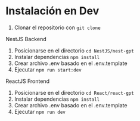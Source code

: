 # Instalación en Dev

1. Clonar el repositorio con `git clone`

NestJS Backend

1. Posicionarse en el directorio `cd NestJS/nest-gpt`
2. Instalar dependencias `npm install`
3. Crear archivo .env basado en el .env.template
4. Ejecutar `npm run start:dev`

ReactJS Frontend

1. Posicionarse en el directorio `cd React/react-gpt`
2. Instalar dependencias `npm install`
3. Crear archivo .env basado en el .env.template
4. Ejecutar `npm run dev`
